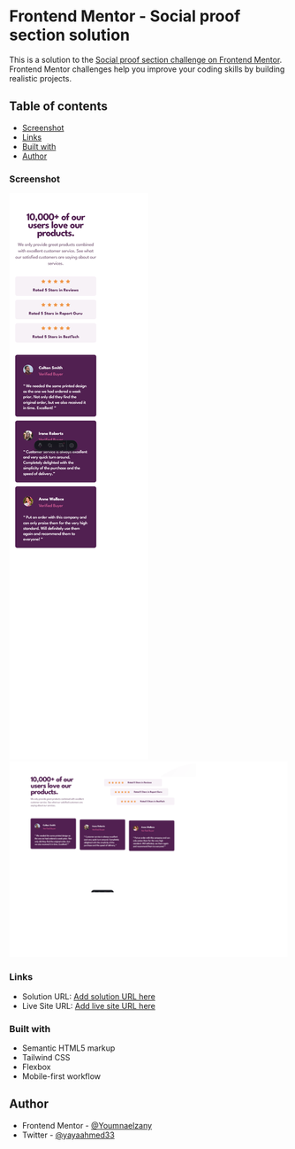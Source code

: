 # Frontend Mentor - Social proof section solution

This is a solution to the [Social proof section challenge on Frontend Mentor](https://www.frontendmentor.io/challenges/social-proof-section-6e0qTv_bA). Frontend Mentor challenges help you improve your coding skills by building realistic projects.

## Table of contents

- [Screenshot](#screenshot)
- [Links](#links)
- [Built with](#built-with)
- [Author](#author)

### Screenshot

![](./public/images/Screenshot%202024-04-16%20at%2018-20-58%20Frontend%20Mentor%20Social%20proof%20section.png)
![](./public/images/Screenshot%202024-04-16%20at%2018-21-32%20Frontend%20Mentor%20Social%20proof%20section.png)

### Links

- Solution URL: [Add solution URL here](https://github.com/Youmnaelzany/social-proof-section-master-16-4-24.git)
- Live Site URL: [Add live site URL here](https://socialproofsection164.netlify.app/)

### Built with

- Semantic HTML5 markup
- Tailwind CSS
- Flexbox
- Mobile-first workflow

## Author

- Frontend Mentor - [@Youmnaelzany](https://www.frontendmentor.io/profile/Youmnaelzany)
- Twitter - [@yayaahmed33](https://twitter.com/yayaahmed33)
